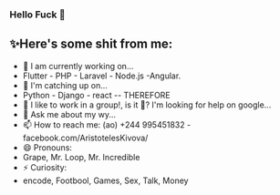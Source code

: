 ### Hello Fuck 👋
 
✨Here's some shit from me:
--
- 🔭 I am currently working on...
- Flutter - PHP - Laravel - Node.js -Angular.
- 🌱 I'm catching up on...
- Python - Django - react
-- THEREFORE
- 👯 I like to work in a group!, is it 🤔?
I'm looking for help on google...
- 💬 Ask me about my wy...
- 📫 How to reach me: (ao) +244 995451832 - facebook.com/AristotelesKivova/
- 😄 Pronouns:
- Grape, Mr. Loop, Mr. Incredible
- ⚡ Curiosity:
- encode, Footbool, Games, Sex, Talk, Money
